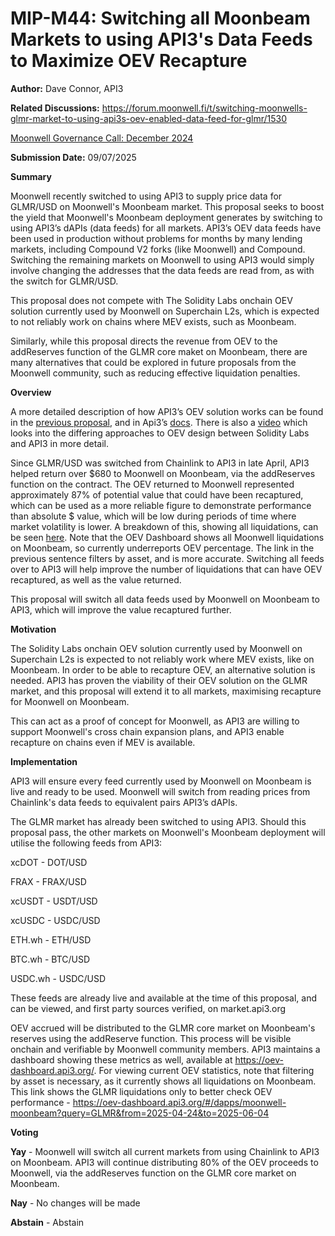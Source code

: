 # MIP-M44: Switching all Moonbeam Markets to using API3's Data Feeds to Maximize OEV Recapture

**Author:** Dave Connor, API3

**Related Discussions:**
https://forum.moonwell.fi/t/switching-moonwells-glmr-market-to-using-api3s-oev-enabled-data-feed-for-glmr/1530

[Moonwell Governance Call: December 2024](https://www.youtube.com/watch?time_continue=525&v=UIqNapXXrqA&embeds_referring_euri=https%3A%2F%2Fforum.moonwell.fi%2F&source_ve_path=Mjg2NjY)

**Submission Date:** 09/07/2025

**Summary**

Moonwell recently switched to using API3 to supply price data for GLMR/USD on
Moonwell's Moonbeam market. This proposal seeks to boost the yield that
Moonwell's Moonbeam deployment generates by switching to using API3’s dAPIs
(data feeds) for all markets. API3’s OEV data feeds have been used in production
without problems for months by many lending markets, including Compound V2 forks
(like Moonwell) and Compound. Switching the remaining markets on Moonwell to
using API3 would simply involve changing the addresses that the data feeds are
read from, as with the switch for GLMR/USD.

This proposal does not compete with The Solidity Labs onchain OEV solution
currently used by Moonwell on Superchain L2s, which is expected to not reliably
work on chains where MEV exists, such as Moonbeam.

Similarly, while this proposal directs the revenue from OEV to the addReserves
function of the GLMR core maket on Moonbeam, there are many alternatives that
could be explored in future proposals from the Moonwell community, such as
reducing effective liquidation penalties.

**Overview**

A more detailed description of how API3’s OEV solution works can be found in the
[previous proposal](https://forum.moonwell.fi/t/switching-moonwells-glmr-market-to-using-api3s-oev-enabled-data-feed-for-glmr/1530),
and in Api3’s [docs](https://docs.api3.org/oev-searchers/). There is also a
[video](https://www.youtube.com/watch?time_continue=525&v=UIqNapXXrqA&embeds_referring_euri=https%3A%2F%2Fforum.moonwell.fi%2F&source_ve_path=Mjg2NjY)
which looks into the differing approaches to OEV design between Solidity Labs
and API3 in more detail.

Since GLMR/USD was switched from Chainlink to API3 in late April, API3 helped
return over \$680 to Moonwell on Moonbeam, via the addReserves function on the
contract. The OEV returned to Moonwell represented approximately 87% of
potential value that could have been recaptured, which can be used as a more
reliable figure to demonstrate performance than absolute $ value, which will be
low during periods of time where market volatility is lower. A breakdown of
this, showing all liquidations, can be seen
[here](https://oev-dashboard.api3.org/#/dapps/moonwell-moonbeam?query=GLMR&from=2025-04-24&to=2025-06-04).
Note that the OEV Dashboard shows all Moonwell liquidations on Moonbeam, so
currently underreports OEV percentage. The link in the previous sentence filters
by asset, and is more accurate. Switching all feeds over to API3 will help
improve the number of liquidations that can have OEV recaptured, as well as the
value returned.

This proposal will switch all data feeds used by Moonwell on Moonbeam to API3,
which will improve the value recaptured further.

**Motivation**

The Solidity Labs onchain OEV solution currently used by Moonwell on Superchain
L2s is expected to not reliably work where MEV exists, like on Moonbeam. In
order to be able to recapture OEV, an alternative solution is needed. API3 has
proven the viability of their OEV solution on the GLMR market, and this proposal
will extend it to all markets, maximising recapture for Moonwell on Moonbeam.

This can act as a proof of concept for Moonwell, as API3 are willing to support
Moonwell's cross chain expansion plans, and API3 enable recapture on chains even
if MEV is available.

**Implementation**

API3 will ensure every feed currently used by Moonwell on Moonbeam is live and
ready to be used. Moonwell will switch from reading prices from Chainlink's data
feeds to equivalent pairs API3’s dAPIs.

The GLMR market has already been switched to using API3. Should this proposal
pass, the other markets on Moonwell's Moonbeam deployment will utilise the
following feeds from API3:

xcDOT - DOT/USD

FRAX - FRAX/USD

xcUSDT - USDT/USD

xcUSDC - USDC/USD

ETH.wh - ETH/USD

BTC.wh - BTC/USD

USDC.wh - USDC/USD

These feeds are already live and available at the time of this proposal, and can
be viewed, and first party sources verified, on market.api3.org

OEV accrued will be distributed to the GLMR core market on Moonbeam's reserves
using the addReserve function. This process will be visible onchain and
verifiable by Moonwell community members. API3 maintains a dashboard showing
these metrics as well, available at https://oev-dashboard.api3.org/. For viewing
current OEV statistics, note that filtering by asset is necessary, as it
currently shows all liquidations on Moonbeam. This link shows the GLMR
liquidations only to better check OEV performance -
https://oev-dashboard.api3.org/#/dapps/moonwell-moonbeam?query=GLMR&from=2025-04-24&to=2025-06-04

**Voting**

**Yay** - Moonwell will switch all current markets from using Chainlink to API3
on Moonbeam. API3 will continue distributing 80% of the OEV proceeds to
Moonwell, via the addReserves function on the GLMR core market on Moonbeam.

**Nay** - No changes will be made

**Abstain** - Abstain
